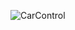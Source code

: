 ![CarControl](https://user-images.githubusercontent.com/74967520/116210990-f64a2a80-a775-11eb-8097-4e3805f3f297.png)

